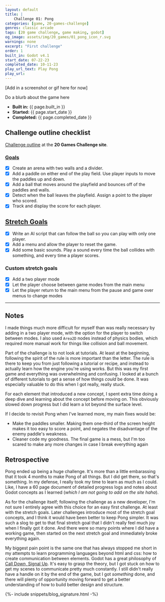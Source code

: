 ```yaml
---
layout: default
title: |
    Challenge 01: Pong
categories: [game, 20-games-challenge]
genres: classic arcade
tags: [20 game challenge, game making, godot]
og_image: assets/img/20_games/01_pong_icon_r.svg
warnings: none
excerpt: "First challenge"
order: 1
built_in: Godot v4.1
start_date: 07-22-23
completed_date: 10-11-23
play_url_text: Play Pong
play_url: 
---
```


<div class="card border-primary mb-3">
    <div>
    <!-- Godot 4 HTML web export doesn't work on mac right now rip lol -->
     <!-- 
     <iframe src="/assets/games/20games/20games_pong/index.html" width="100%" height="500" title="Play Pong"></iframe> 
     -->
     [Add in a screenshot or gif here for now]
    </div>
    <div class="card-body">
        <p class="card-text">Do a blurb about the game here</p>
    </div>
    <!-- Add button in when web export is fixed
    <div class="card-body">
        <h5 class="mb-4 text-right"><a href="{{ post.play_url }}" role="button">{{ page.play_url_text }}<i class="fa-solid fa-arrow-right"></i></a></h5>
    </div>
    -->
    <ul class="list-group list-group-flush">
        <li class="list-group-item"><strong class="montserrat">Built in:</strong> {{ page.built_in }}</li>
        <li class="list-group-item"><strong class="montserrat">Started:</strong> {{ page.start_date }}</li>
        <li class="list-group-item"><strong class="montserrat">Completed:</strong> {{ page.completed_date }}</li>
    </ul>
</div>

## Challenge outline checklist

[Challenge outline](https://20_games_challenge.gitlab.io/games/pong/#goals) at the **20 Games Challenge site**.

### [Goals](https://20_games_challenge.gitlab.io/games/pong/#goals)

- [x] Create an arena with two walls and a divider.
- [x] Add a paddle on either end of the play field. Use player inputs to move the paddles up and down.
- [x] Add a ball that moves around the playfield and bounces off of the paddles and walls.
- [x] Detect when the ball leaves the playfield. Assign a point to the player who scored.
- [x] Track and display the score for each player.

## [Stretch Goals](https://20_games_challenge.gitlab.io/games/pong/#stretch-goals)

- [x] Write an AI script that can follow the ball so you can play with only one player.
- [x] Add a menu and allow the player to reset the game.
- [x] Add some basic sounds. Play a sound every time the ball collides with something, and every time a player scores.

### Custom stretch goals

- [x] Add a two player mode
- [x] Let the player choose between game modes from the main menu
- [x] Let the player return to the main menu from the pause and game over menus to change modes

--- 

## Notes

I made things much more difficult for myself than was really necessary by adding in a two player mode, with the option for the player to switch between modes. I also used `Area2D` nodes instead of physics bodies, which required more manual work for things like collision and ball movement.

Part of the challenge is to not look at tutorials. At least at the beginning, following the spirit of the rule is more important than the letter. The rule is there to keep you from just following a tutorial or recipe, and instead to actually learn how the engine you're using works. But this was my first game and everything was overwhelming and confusing. I looked at a bunch of different tutorials to get a sense of how things _could_ be done. It was especially valuable to do this when I got really, really stuck.

For each element that introduced a new concept, I spent extra time doing a deep dive and learning about the concept before moving on. This obviously slowed down progress but I did learn a lot beyond the surface level.

If I decide to revisit Pong when I've learned more, my main fixes would be:

- Make the paddles smaller. Making them one-third of the screen height makes it too easy to score a point, and negates the disadvantage of the enemy paddle's weakness.
- Cleaner code my goodness. The final game is a mess, but I'm too scared to make any more changes in case I break everything again

## Retrospective

Pong ended up being a huge challenge. It's more than a little embarassing that it took 4 months to make Pong of all things. But I did get there, so that's something. In my defense, I really took my time to learn as much as I could. Like, I have a 60 page document of detailed progress logs and notes about Godot concepts as I learned (_which I am not going to add on the site haha_).

As for the challenge itself; following the challenge as a new developer, I'm not sure I entirely agree with this choice for an easy first challenge. At least with the stretch goals. Later challenges introduce most of the stretch goal concepts, and I think it would have been better to keep Pong simpler. It was such a slog to get to that final stretch goal that I didn't really feel much joy when I finally got it done. And there were so many points where I did have a working game, then started on the next stretch goal and immediately broke everything again.

My biggest pain point is the same one that has always stopped me short in my attempts to learn programming languages beyond html and css: how to create communication between elements. Godot has a great philosophy <!-- not system, philosophy? --> of [Call Down, Signal Up](#). It's easy to grasp the theory, but I got stuck on how to get my scenes to communicate pretty much constantly. I still didn't really have a handle on it by the end of the game, but I got _something_ done, and there will plenty of opportunity moving forward to get a better understanding of how to build better design and structure.

{%- include snippets/blog_signature.html -%}